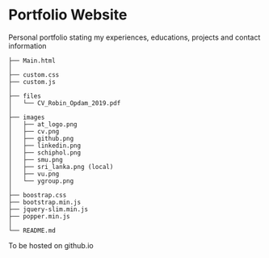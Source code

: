 # Portfolio Website
Personal portfolio stating my experiences, educations, projects and contact information

```
├── Main.html
│
├── custom.css
├── custom.js
│
├── files
│   └── CV_Robin_Opdam_2019.pdf
│
├── images
│   ├── at_logo.png
│   ├── cv.png
│   ├── github.png
│   ├── linkedin.png
│   ├── schiphol.png
│   ├── smu.png
│   ├── sri_lanka.png (local)
│   ├── vu.png
│   └── ygroup.png
│
├── boostrap.css
├── bootstrap.min.js
├── jquery-slim.min.js
├── popper.min.js
│
└── README.md
```

To be hosted on github.io
